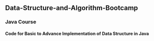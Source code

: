 ## Data-Structure-and-Algorithm-Bootcamp 

### Java Course

#### Code for Basic to Advance Implementation of Data Structure in Java

